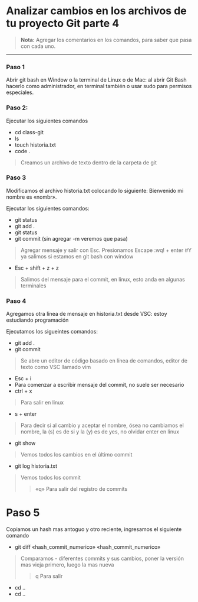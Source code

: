 # Analizar cambios en los archivos de tu proyecto Git parte 4

> **Nota:** Agregar los comentarios en los comandos, para saber que pasa con cada uno.

---

### Paso 1
Abrir git bash en Window o la terminal de Linux o de Mac: al abrir Git Bash hacerlo como administrador, en terminal también o usar sudo para permisos especiales.

### Paso 2:
Ejecutar los siguientes comandos

- cd class-git
- ls
- touch historia.txt
- code .
> Creamos un archivo de texto dentro de la carpeta de git
  
### Paso 3
Modificamos el archivo historia.txt colocando lo siguiente: Bienvenido mi nombre es «nombr».

Ejecutar los siguientes comandos:
- git status
- git add .
- git status
- git commit (sin agregar -m veremos que pasa)

> Agregar mensaje y salir con Esc. Presionamos Escape 
> :wq! + enter #Y ya salimos si estamos en git bash con window
- Esc + shift + z + z
> Salimos del mensaje para el commit, en linux, esto anda en algunas terminales

### Paso 4
Agregamos otra línea de mensaje en historia.txt desde VSC: estoy estudiando programación

Ejecutamos los sigueintes comandos:

- git add .
- git commit
> Se abre un editor de código basado en línea de comandos, editor de texto como VSC llamado vim
- Esc + i
- Para comenzar a escribir mensaje del commit, no suele ser necesario
- ctrl + x
> Para salir en linux
- s + enter
> Para decir si al cambio y aceptar el nombre, ósea no cambiamos el nombre, la (s) es de si y la (y) es de yes, no olvidar enter en linux
- git show
> Vemos todos los cambios en el último commit
- git log historia.txt
> Vemos todos los commit
>> «q» Para salir del registro de commits

# Paso 5
Copiamos un hash mas antoguo y otro reciente, ingresamos el siguiente comando

- git diff «hash_commit_numerico» «hash_commit_numerico»
> Comparamos - diferentes commits y sus cambios, poner la versión mas vieja primero, luego la mas nueva
>> q Para salir
- cd ..
- cd ..

